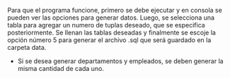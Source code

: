 Para que el programa funcione, primero se debe ejecutar y en consola se pueden ver las opciones para generar datos. 
Luego, se selecciona una tabla para agregar un numero de tuplas deseado, que se especifica posteriormente.
Se llenan las tablas deseadas y finalmente se escoje la opción número 5 para generar el archivo .sql que será guardado en la carpeta data.
* Si se desea generar departamentos y empleados, se deben generar la misma cantidad de cada uno. 
